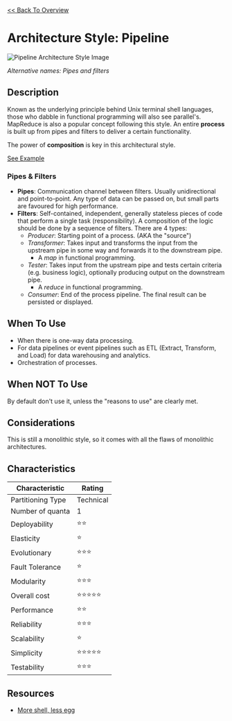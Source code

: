 [<< Back To Overview](./readme.md)

# Architecture Style: Pipeline

![Pipeline Architecture Style Image](https://fundamentalsofsoftwarearchitecture.com/images/book/fosa_1101.png)

*Alternative names: Pipes and filters*

## Description

Known as the underlying principle behind Unix terminal shell languages, those who dabble in functional programming will also see parallel's. MapReduce is also a popular concept following this style. An entire **process** is built up from pipes and filters to deliver a certain functionality.

The power of **composition** is key in this architectural style.

[See Example](https://fundamentalsofsoftwarearchitecture.com/images/book/fosa_1102.png)

### Pipes & Filters

* **Pipes**: Communication channel between filters. Usually unidirectional and point-to-point. Any type of data can be passed on, but small parts are favoured for high performance.
* **Filters**: Self-contained, independent, generally stateless pieces of code that perform a single task (responsibility). A composition of the logic should be done by a sequence of filters. There are 4 types:
    * *Producer*: Starting point of a process. (AKA the "source")
    * *Transformer*: Takes input and transforms the input from the upstream pipe in some way and forwards it to the downstream pipe.
        * A *map* in functional programming.
    * *Tester*: Takes input from the upstream pipe and tests certain criteria (e.g. business logic), optionally producing output on the downstream pipe.
        * A *reduce* in functional programming.
    * *Consumer*: End of the process pipeline. The final result can be persisted or displayed.


## When To Use

* When there is one-way data processing.
* For data pipelines or event pipelines such as ETL (Extract, Transform, and Load) for data warehousing and analytics.
* Orchestration of processes.

## When NOT To Use

By default don't use it, unless the "reasons to use" are clearly met.

## Considerations

This is still a monolithic style, so it comes with all the flaws of monolithic architectures.

## Characteristics

| Characteristic    | Rating       |
| ---               | ---          |
| Partitioning Type | Technical    |
| Number of quanta  | 1            |
| Deployability     | ⭐⭐        |
| Elasticity        | ⭐           |
| Evolutionary      | ⭐⭐⭐      |
| Fault Tolerance   | ⭐           |
| Modularity        | ⭐⭐⭐      |
| Overall cost      | ⭐⭐⭐⭐⭐ |
| Performance       | ⭐⭐        |
| Reliability       | ⭐⭐⭐      |
| Scalability       | ⭐           |
| Simplicity        | ⭐⭐⭐⭐⭐ |
| Testability       | ⭐⭐⭐      |

## Resources

* [More shell, less egg](http://www.leancrew.com/all-this/2011/12/more-shell-less-egg/)